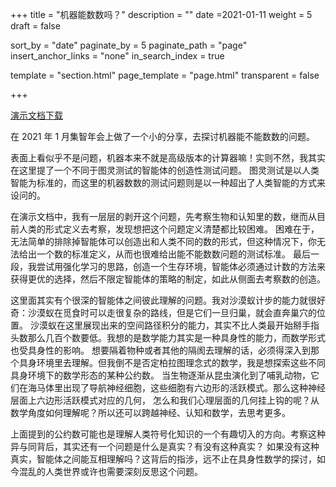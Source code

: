 +++
title = "机器能数数吗？"
description = ""
date =2021-01-11
weight = 5
draft = false

sort_by = "date"
paginate_by = 5
paginate_path = "page"
insert_anchor_links = "none"
in_search_index = true

template = "section.html"
page_template = "page.html"
transparent = false

+++

[演示文档下载](/curiosity/numbers/numbers.pdf)

在 2021 年 1 月集智年会上做了一个小的分享，去探讨机器能不能数数的问题。

表面上看似乎不是问题，机器本来不就是高级版本的计算器嘛！实则不然，我其实在这里提了一个不同于图灵测试的智能体的创造性测试问题。
图灵测试是以人类智能为标准的，而这里的机器数数的测试问题则是以一种超出了人类智能的方式来设问的。

在演示文档中，我有一层层的剥开这个问题，先考察生物和认知里的数，继而从目前人类的形式定义去考察，发现想把这个问题定义清楚都比较困难。
困难在于，无法简单的排除掉智能体可以创造出和人类不同的数的形式，但这种情况下，你无法给出一个数的标准定义，从而也很难给出能不能数数问题的测试标准。
最后一段，我尝试用强化学习的思路，创造一个生存环境，智能体必须通过计数的方法来获得更优的选择，然后不限定智能体的策略的制定，如此从侧面去考察数的创造。

这里面其实有个很深的智能体之间彼此理解的问题。我对沙漠蚁计步的能力就很好奇：沙漠蚁在觅食时可以走很复杂的路线，但是它们一旦归巢，就会直奔巢穴的位置。
沙漠蚁在这里展现出来的空间路径积分的能力，其实不比人类最开始掰手指头数那么几百个数要低。我想的是数学能力其实是一种具身性的能力，而数学形式也受具身性的影响。
想要隔着物种或者其他的隔阂去理解的话，必须得深入到那个具身环境里去理解。但我倒不是否定柏拉图理念式的数学，我是想探索这些不同具身环境下的数学形态的某种公约数。
当生物逐渐从昆虫演化到了哺乳动物，它们在海马体里出现了导航神经细胞，这些细胞有六边形的活跃模式。那么这种神经层面上六边形活跃模式对应的几何，
怎么和我们心理层面的几何挂上钩的呢？从数学角度如何理解呢？所以还可以跨越神经、认知和数学，去思考更多。

上面提到的公约数可能也是理解人类符号化知识的一个有趣切入的方向。考察这种异与同背后，其实还有一个问题是什么是真实？有没有这种真实？
如果没有这种真实，智能体之间能互相理解吗？这背后的指涉，远不止在具身性数学的探讨，如今混乱的人类世界或许也需要深刻反思这个问题。
